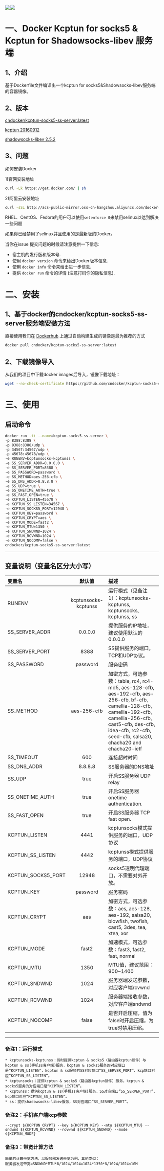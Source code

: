 [![](https://images.microbadger.com/badges/version/cndocker/kcptun-socks5-ss-server.svg)](http://microbadger.com/images/cndocker/kcptun-socks5-ss-server "Get your own image badge on microbadger.com")[![](https://images.microbadger.com/badges/image/cndocker/kcptun-socks5-ss-server.svg)](http://microbadger.com/images/cndocker/kcptun-socks5-ss-server "Get your own version badge on microbadger.com")

# 一、Docker Kcptun for socks5 & Kcptun for Shadowsocks-libev 服务端
## 1、介绍
基于Dockerfile文件编译出一个kcptun for socks5&Shadowsocks-libev服务端的容器镜像。
## 2、版本
[cndocker/kcptun-socks5-ss-server:latest](https://hub.docker.com/r/cndocker/kcptun-socks5-ss-server/)

[kcptun 20160912](https://github.com/xtaci/kcptun/tree/v20160912)

[shadowsocks-libev 2.5.2](https://github.com/shadowsocks/shadowsocks-libev/tree/v2.5.2)
## 3、问题
如何安装Docker

1)官网安装地址
```bash
curl -Lk https://get.docker.com/ | sh
```
2)阿里云安装地址
```bash
curl -sSL http://acs-public-mirror.oss-cn-hangzhou.aliyuncs.com/docker-engine/internet | sh -
```
RHEL、CentOS、Fedora的用户可以使用`setenforce 0`来禁用selinux以达到解决一些问题

如果你已经禁用了selinux并且使用的是最新版的Docker。

当你在issue 提交问题的时候请注意提供一下信息:
- 宿主机的发行版和版本号.
- 使用 `docker version` 命令来给出Docker版本信息.
- 使用 `docker info` 命令来给出进一步信息.
- 提供 `docker run` 命令的详情 (注意打码你的隐私信息).

# 二、安装
## 1、基于docker的cndocker/kcptun-socks5-ss-server服务端安装方法
直接使用我们在 [Dockerhub](https://hub.docker.com/r/cndocker/kcptun-socks5-ss-server/) 上通过自动构建生成的镜像是最为推荐的方式

```bash
docker pull cndocker/kcptun-socks5-ss-server:latest
```
## 2、下载镜像导入
从我们的项目中下载docker images后导入，镜像下载地址：
```bash
wget --no-check-certificate https://github.com/cndocker/kcptun-socks5-ss-server-docker/raw/master/images/docker-kcptun-socks5-ss-server.tar
```

# 三、使用
## 启动命令
```bash
docker run -ti --name=kcptun-socks5-ss-server \
-p 8388:8388 \
-p 8388:8388/udp \
-p 34567:34567/udp \
-p 45678:45678/udp \
-e RUNENV=kcptunsocks-kcptunss \
-e SS_SERVER_ADDR=0.0.0.0 \
-e SS_SERVER_PORT=8388 \
-e SS_PASSWORD=password \
-e SS_METHOD=aes-256-cfb \
-e SS_DNS_ADDR=8.8.8.8 \
-e SS_UDP=true \
-e SS_ONETIME_AUTH=true \
-e SS_FAST_OPEN=true \
-e KCPTUN_LISTEN=45678 \
-e KCPTUN_SS_LISTEN=34567 \
-e KCPTUN_SOCKS5_PORT=12948 \
-e KCPTUN_KEY=password \
-e KCPTUN_CRYPT=aes \
-e KCPTUN_MODE=fast2 \
-e KCPTUN_MTU=1350 \
-e KCPTUN_SNDWND=1024 \
-e KCPTUN_RCVWND=1024 \
-e KCPTUN_NOCOMP=false \
cndocker/kcptun-socks5-ss-server:latest
```
---

## 变量说明（变量名区分大小写）


| 变量名 | 默认值  | 描述 |
| :----------------- |:--------------------:| :---------------------------------- |
| RUNENV             | kcptunsocks-kcptunss | 运行模式（见备注1）：kcptunsocks-kcptunss, kcptunsocks, kcptunss, ss |
| SS_SERVER_ADDR     | 0.0.0.0              | 提供服务的IP地址，建议使用默认的0.0.0.0  |
| SS_SERVER_PORT     | 8388                 | SS提供服务的端口，TCP和UDP协议。        |
| SS_PASSWORD        | password             | 服务密码                              |
| SS_METHOD          | aes-256-cfb          | 加密方式，可选参数：table, rc4, rc4-md5, aes-128-cfb, aes-192-cfb, aes-256-cfb, bf-cfb, camellia-128-cfb, camellia-192-cfb, camellia-256-cfb, cast5-cfb, des-cfb, idea-cfb, rc2-cfb, seed-cfb, salsa20, chacha20 and chacha20-ietf |
| SS_TIMEOUT         | 600                  | 连接超时时间                          |
| SS_DNS_ADDR        | 8.8.8.8              | SS服务器的DNS地址                     |
| SS_UDP             | true                 | 开启SS服务器 UDP relay                |
| SS_ONETIME_AUTH    | true                 | 开启SS服务器 onetime authentication.  |
| SS_FAST_OPEN       | true                 | 开启SS服务器  TCP fast open.          |
| KCPTUN_LISTEN      | 4441                 | kcptunsocks模式提供服务的端口，UDP协议   |
| KCPTUN_SS_LISTEN   | 4442                 | kcptunss模式提供服务的端口，UDP协议           |
| KCPTUN_SOCKS5_PORT | 12948                | socks5透明代理端口，不需要对外开放。      |
| KCPTUN_KEY         | password             | 服务密码                              |
| KCPTUN_CRYPT       | aes                  | 加密方式，可选参数：aes, aes-128, aes-192, salsa20, blowfish, twofish, cast5, 3des, tea, xtea, xor |
| KCPTUN_MODE        | fast2                | 加速模式，可选参数：fast3, fast2, fast, normal |
| KCPTUN_MTU         | 1350                 | MTU值，建议范围：900~1400              |
| KCPTUN_SNDWND      | 1024                 | 服务器端发送参数，对应客户端rcvwnd       |
| KCPTUN_RCVWND      | 1024                 | 服务器端接收参数，对应客户端sndwnd        |
| KCPTUN_NOCOMP      | false                | 是否开启压缩，值为false时开启压缩，为true时禁用压缩。 |
---
### 备注1：运行模式
    * kcptunsocks-kcptunss：同时提供kcptun & socks5（路由器kcptun插件）与kcptun & ss(手机ss客户端)服务，kcptun & socks5服务的对应端口是“KCPTUN_LISTEN”，kcptun & ss服务的SS对应端口“SS_SERVER_PORT”、kcp端口对应“KCPTUN_SS_LISTEN”。
    * kcptunsocks：提供kcptun & socks5（路由器kcptun插件）服务，kcptun & socks5服务的对应端口是“KCPTUN_LISTEN”。
    * kcptunss：提供kcptun & ss(手机ss客户端)服务，SS对应端口“SS_SERVER_PORT”、kcp端口对应“KCPTUN_SS_LISTEN”。
    * ss：提供shadowsocks-libev服务，SS对应端口“SS_SERVER_PORT”。
###

### 备注2：手机客户端kcp参数
    --crypt ${KCPTUN_CRYPT} --key ${KCPTUN_KEY} --mtu ${KCPTUN_MTU} --sndwnd ${KCPTUN_RCVWND} --rcvwnd ${KCPTUN_SNDWND} --mode ${KCPTUN_MODE}
###

### 备注3：带宽计算方法
    简单的计算带宽方法，以服务器发送带宽为例，其他类似：
    服务器发送带宽=SNDWND*MTU*8/1024/1024=1024*1350*8/1024/1024≈10M
###

